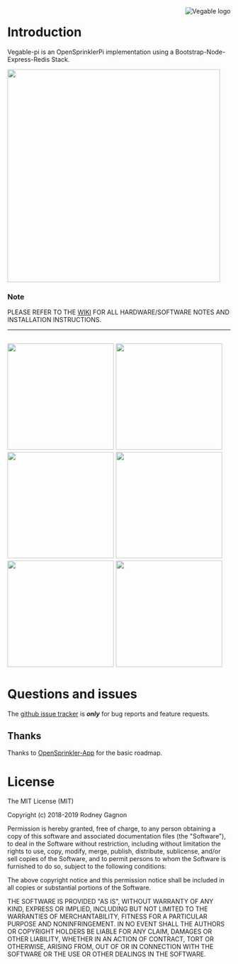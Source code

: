 <a href="http://vegable.co/">
    <img src="http://vegable.co/assets/svg/logos/logo-red-black.svg" alt="Vegable logo"
         title="Vegable-pi - Bootstrap-Node-Express-Redis OpenSprinklerPi Stack" align="right" />
</a>

# Introduction

Vegable-pi is an OpenSprinklerPi implementation using a Bootstrap-Node-Express-Redis Stack.

<a href="http://vegable.co/images/software-stack.png"><img src="http://vegable.co/images/software-stack.png" width="480"/></a>

### Note

PLEASE REFER TO THE <a href="https://github.com/rodneygagnon/Vegable-pi/wiki">WIKI</A> FOR ALL HARDWARE/SOFTWARE NOTES AND INSTALLATION INSTRUCTIONS.

---
<a href="http://vegable.co/images/VegableScreenshots/Login.png"><img src="http://vegable.co/images/VegableScreenshots/Login.png" width="240"/></a>
<a href="http://vegable.co/images/VegableScreenshots/Dashboard.png"><img src="http://vegable.co/images/VegableScreenshots/Dashboard.png" width="240"/></a>
<a href="http://vegable.co/images/VegableScreenshots/Plantings.png"><img src="http://vegable.co/images/VegableScreenshots/Plantings.png" width="240"/></a>
<a href="http://vegable.co/images/VegableScreenshots/Zones.png"><img src="http://vegable.co/images/VegableScreenshots/Zones.png" width="240"/></a>
<a href="http://vegable.co/images/VegableScreenshots/Schedule.png"><img src="http://vegable.co/images/VegableScreenshots/Schedule.png" width="240"/></a>
<a href="http://vegable.co/images/VegableScreenshots/Setting.png"><img src="http://vegable.co/images/VegableScreenshots/Setting.png" width="240"/></a>
---

# Questions and issues

The [github issue tracker](https://github.com/rodneygagnon/vegable-pi/issues) is **_only_** for bug reports and feature requests.

## Thanks

Thanks to [OpenSprinkler-App](https://github.com/OpenSprinkler/OpenSprinkler-App) for the basic roadmap.

# License

The MIT License (MIT)

Copyright (c) 2018-2019 Rodney Gagnon

Permission is hereby granted, free of charge, to any person obtaining a copy
of this software and associated documentation files (the "Software"), to deal
in the Software without restriction, including without limitation the rights
to use, copy, modify, merge, publish, distribute, sublicense, and/or sell
copies of the Software, and to permit persons to whom the Software is
furnished to do so, subject to the following conditions:

The above copyright notice and this permission notice shall be included in
all copies or substantial portions of the Software.

THE SOFTWARE IS PROVIDED "AS IS", WITHOUT WARRANTY OF ANY KIND, EXPRESS OR
IMPLIED, INCLUDING BUT NOT LIMITED TO THE WARRANTIES OF MERCHANTABILITY,
FITNESS FOR A PARTICULAR PURPOSE AND NONINFRINGEMENT.  IN NO EVENT SHALL THE
AUTHORS OR COPYRIGHT HOLDERS BE LIABLE FOR ANY CLAIM, DAMAGES OR OTHER
LIABILITY, WHETHER IN AN ACTION OF CONTRACT, TORT OR OTHERWISE, ARISING FROM,
OUT OF OR IN CONNECTION WITH THE SOFTWARE OR THE USE OR OTHER DEALINGS IN
THE SOFTWARE.
